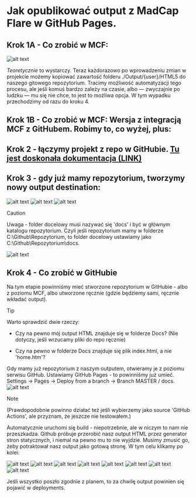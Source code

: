 # Jak opublikować output z MadCap Flare w GitHub Pages.

## Krok 1A - Co zrobić w MCF:

![alt text](./Resources/MCF.png)

*Teoretycznie* to wystarczy. Teraz każdorazowo po wprowadzeniu zmian w projekcie możemy kopiować zawartość folderu ./Output/{user}/HTML5 do naszego gitowego repozytorium. Tracimy możliwość automatyzacji tego procesu, ale jeśli komuś bardzo zależy na czasie, albo — zwyczajnie po ludzku — mu się nie chce, to jest to możliwa opcja. W tym wypadku przechodzimy od razu do kroku 4.

## Krok 1B - Co zrobić w MCF: Wersja z integracją MCF z GitHubem. Robimy to, co wyżej, plus:

## Krok 2 - łączymy projekt z repo w GitHubie. [Tu jest doskonała dokumentacja (LINK)](https://docsy-site.netlify.app/docs/madcap-flare/connect-madcap-to-git/#bind-using-the-flare-interface)

## Krok 3 - gdy już mamy repozytorium, tworzymy nowy output destination:

![alt text](./Resources/A1.png)
![alt text](./Resources/A2.png)
![alt text](./Resources/A3.png)

> [!CAUTION] 
> Uwaga - folder docelowy musi nazywać się 'docs' i być w głównym katalogu  repozytorium. Czyli jeśli repozytorium mamy w folderze C:\Github\Repozytorium, to folder docelowy ustawiamy jako C:\Github\Repozytorium\docs.

![alt text](./Resources/A4.png)

##  Krok 4 - Co zrobić w GitHubie

Na tym etapie powinniśmy mieć stworzone repozytorium w GitHubie - albo z poziomu MCF, albo utworzone ręcznie (gdzie będziemy sami, ręcznie wkładać output).

>[!TIP]
>Warto sprawdzić dwie rzeczy:
>
> * Czy na pewno mój output HTML znajduje się w folderze Docs? (Nie dotyczy, jeśli wrzucamy pliki do repo ręcznie)
>
> * Czy na pewno w folderze Docs znajduje się plik index.html, a nie 'home.htm'? 

Gdy mamy już repozytorium z naszym outputem, otwieramy je z poziomu serwisu GitHub. Ustawiamy GitHub Pages - to powinniśmy już umieć. Settings -> Pages -> Deploy from a branch -> Branch MASTER / docs. 
![alt text](B1.png)

> [!NOTE]
> (Prawdopodobnie powinno działać też jeśli wybierzemy jako source 'GitHub Actions', ale przyznam, że jeszcze nie testowałem.)

Automatycznie uruchomi się build - niepotrzebnie, ale w niczym to nam nie przeszkadza. Github próbuje przerobić nasz output HTML przez generator stron statycznych, i niemal na pewno mu to nie wyjdzie. Musimy zmusić go, żeby potraktował nasz output jako gotową stronę. W tym celu klikamy po kolei:

![alt text](./Resources/1.png)
![alt text](./Resources/2.png)
![alt text](./Resources/3.png)
![alt text](./Resources/4.png)
![alt text](./Resources/5.png)
![alt text](./Resources/6.png)
![alt text](./Resources/7.png)
![alt text](./Resources/8.png)

Jeśli wszystko poszło zgodnie z planem, to za chwilę output powinien się pojawić w deployments.
